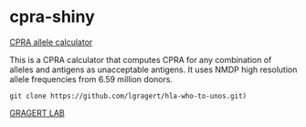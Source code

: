 # cpra-shiny

[CPRA allele calculator](https://transplanttoolbox.shinyapps.io/cpra-allele/)

This is a CPRA calculator that computes CPRA for any combination of alleles and antigens as unacceptable antigens.
It uses NMDP high resolution allele frequencies from 6.59 million donors.

```
git clone https://github.com/lgragert/hla-who-to-unos.git)
```

[GRAGERT LAB](https://hla.tulane.edu)
